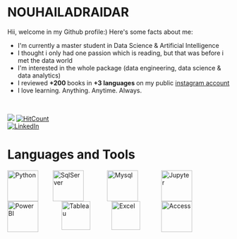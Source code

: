 # NOUHAILADRAIDAR

Hii, welcome in my Github profile:)
Here's some facts about me:
- I'm currently a master student in Data Science & Artificial Intelligence
- I thought i only had one passion which is reading, but that was before i met the data world
- I'm interested in the whole package (data engineering, data science & data analytics)
- I reviewed <b> +200 </b> books in <b> +3 languages </b> on my public <a href="https://www.instagram.com/noureads_/">instagram account</a>
- I love learning. Anything. Anytime. Always.
</br>

![](https://komarev.com/ghpvc/?username=nouhailadr&color=ff69b4&style=flat-square)
[![HitCount](https://hits.dwyl.com/nouhailadr/NOUHAILADRAIDAR.svg?style=flat-square)](http://hits.dwyl.com/nouhailadr/NOUHAILADRAIDAR)
<br/> 
[![LinkedIn](https://img.shields.io/badge/linkedin-%230077B5.svg?style=for-the-badge&logo=linkedin&logoColor=white)](https://www.linkedin.com/in/nouhaila-draidar-502883200/)


# Languages and Tools 

<img align='left' alt='Python' width='70px' style='padding-right : 30px;' src='https://cdn.jsdelivr.net/gh/devicons/devicon/icons/python/python-original.svg' />
<img align='left' alt='SqlServer' width='70px' style='padding-right : 50px;'src="https://uxwing.com/wp-content/themes/uxwing/download/brands-and-social-media/sql-server-icon.png" />
<img align='left' alt='Mysql' width='70px' style='padding-right : 50px;'src="https://cdn.jsdelivr.net/gh/devicons/devicon/icons/mysql/mysql-original-wordmark.svg"/>
<img align='left' alt='Jupyter' width='70px' style='padding-right : 50px;' src="https://cdn.jsdelivr.net/gh/devicons/devicon/icons/jupyter/jupyter-original-wordmark.svg" />
<img align='left' alt='PowerBI' width='70px' style='padding-right : 50px;'src="https://quickbi.io/wp-content/uploads/2021/12/PowerBI-logo-376x376-1.png"/>
<img align='left' alt='Tableau' width='65px' style='padding-right : 45px;'src="https://cdn.shopify.com/s/files/1/0669/9866/5492/files/logo-product-tableau-icon-color.png?v=1666881264&width=1024"/>
<img align='left' alt='Excel' width='65px' style='padding-right : 45px;'src="https://www.shareicon.net/data/512x512/2016/06/23/614099_excel_512x512.png"/>
<img align='left' alt='Access' width='70px' style='padding-right : 50px;'src="https://images.freeimages.com/fic/images/icons/2795/office_2013_hd/2000/access.png"/>
<br/>   

<br/>
